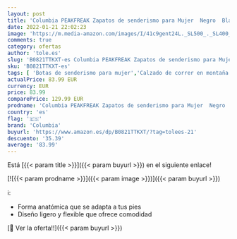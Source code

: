```yaml
---
layout: post
title: 'Columbia PEAKFREAK Zapatos de senderismo para Mujer  Negro  Black  Titanium Ii   37 EU'
date: 2022-01-21 22:02:23
image: 'https://m.media-amazon.com/images/I/41c9gent24L._SL500_._SL400_.jpg'
comments: true
category: ofertas
author: 'tole.es'
slug: 'B0821TTKXT-es Columbia PEAKFREAK Zapatos de senderismo para Mujer Negro...'
sku: 'B0821TTKXT-es'
tags: [ 'Botas de senderismo para mujer','Calzado de correr en montaña para mujer','Calzado de senderismo para mujer','Calzado deportivo para mujer','Calzados de running para mujer','Zapatillas de senderismo para mujer','Zapatillas y calzado deportivo para mujer','Zapatos','Zapatos para mujer','Zapatos y complementos','columbia','zapatos', ]
actualPrice: 83.99 EUR
currency: EUR
price: 83.99
comparePrice: 129.99 EUR
prodname: 'Columbia PEAKFREAK Zapatos de senderismo para Mujer  Negro  Black  Titanium Ii   37 EU'
country: 'es'
flag: '🇪🇸'
brand: 'Columbia'
buyurl: 'https://www.amazon.es/dp/B0821TTKXT/?tag=tolees-21'
descuento: '35.39'
average: '83.99'
---
```


Está [{{< param title >}}]({{< param buyurl >}}) en el siguiente enlace!

[![{{< param prodname >}}]({{< param image >}})]({{< param buyurl >}})

ℹ️:

- Forma anatómica que se adapta a tus pies
- Diseño ligero y flexible que ofrece comodidad

[🛒 Ver la oferta!!]({{< param buyurl >}})

